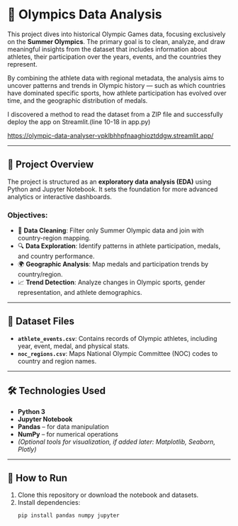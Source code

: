 






# 🏅 Olympics Data Analysis

This project dives into historical Olympic Games data, focusing exclusively on the **Summer Olympics**. The primary goal is to clean, analyze, and draw meaningful insights from the dataset that includes information about athletes, their participation over the years, events, and the countries they represent.

By combining the athlete data with regional metadata, the analysis aims to uncover patterns and trends in Olympic history — such as which countries have dominated specific sports, how athlete participation has evolved over time, and the geographic distribution of medals.




I discovered a method to read the dataset from a ZIP file and successfully deploy the app on Streamlit.(line 10-18 in app.py)


https://olympic-data-analyser-vpklbhhpfnaaghioztddgw.streamlit.app/



---

## 📘 Project Overview

The project is structured as an **exploratory data analysis (EDA)** using Python and Jupyter Notebook. It sets the foundation for more advanced analytics or interactive dashboards.

### Objectives:

- 🧹 **Data Cleaning**: Filter only Summer Olympic data and join with country-region mapping.
- 🔍 **Data Exploration**: Identify patterns in athlete participation, medals, and country performance.
- 🌍 **Geographic Analysis**: Map medals and participation trends by country/region.
- 📈 **Trend Detection**: Analyze changes in Olympic sports, gender representation, and athlete demographics.

---

## 📁 Dataset Files

- **`athlete_events.csv`**: Contains records of Olympic athletes, including year, event, medal, and physical stats.
- **`noc_regions.csv`**: Maps National Olympic Committee (NOC) codes to country and region names.

---

## 🛠️ Technologies Used

- **Python 3**
- **Jupyter Notebook**
- **Pandas** – for data manipulation
- **NumPy** – for numerical operations
- *(Optional tools for visualization, if added later: Matplotlib, Seaborn, Plotly)*

---

## 🚀 How to Run

1. Clone this repository or download the notebook and datasets.
2. Install dependencies:
   ```bash
   pip install pandas numpy jupyter
